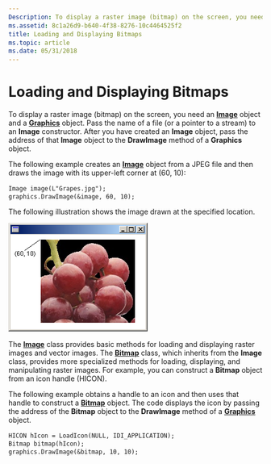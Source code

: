 ```yaml
---
Description: To display a raster image (bitmap) on the screen, you need an Image object and a Graphics object.
ms.assetid: 8c1a26d9-b640-4f38-8276-10c4464525f2
title: Loading and Displaying Bitmaps
ms.topic: article
ms.date: 05/31/2018
---
```


# Loading and Displaying Bitmaps

To display a raster image (bitmap) on the screen, you need an [**Image**](/windows/desktop/api/gdiplusheaders/nl-gdiplusheaders-image) object and a [**Graphics**](/windows/desktop/api/gdiplusgraphics/nl-gdiplusgraphics-graphics) object. Pass the name of a file (or a pointer to a stream) to an **Image** constructor. After you have created an **Image** object, pass the address of that **Image** object to the **DrawImage** method of a **Graphics** object.

The following example creates an [**Image**](/windows/desktop/api/gdiplusheaders/nl-gdiplusheaders-image) object from a JPEG file and then draws the image with its upper-left corner at (60, 10):


```
Image image(L"Grapes.jpg");
graphics.DrawImage(&image, 60, 10);
```



The following illustration shows the image drawn at the specified location.

![screen shot of a window that contains an image, with a callout for the origin point ](images/imageposition1.png)

The [**Image**](/windows/desktop/api/gdiplusheaders/nl-gdiplusheaders-image) class provides basic methods for loading and displaying raster images and vector images. The [**Bitmap**](/windows/desktop/api/gdiplusheaders/nl-gdiplusheaders-bitmap) class, which inherits from the **Image** class, provides more specialized methods for loading, displaying, and manipulating raster images. For example, you can construct a **Bitmap** object from an icon handle (HICON).

The following example obtains a handle to an icon and then uses that handle to construct a [**Bitmap**](/windows/desktop/api/gdiplusheaders/nl-gdiplusheaders-bitmap) object. The code displays the icon by passing the address of the **Bitmap** object to the **DrawImage** method of a [**Graphics**](/windows/desktop/api/gdiplusgraphics/nl-gdiplusgraphics-graphics) object.


```
HICON hIcon = LoadIcon(NULL, IDI_APPLICATION);
Bitmap bitmap(hIcon);
graphics.DrawImage(&bitmap, 10, 10);
```



 

 



